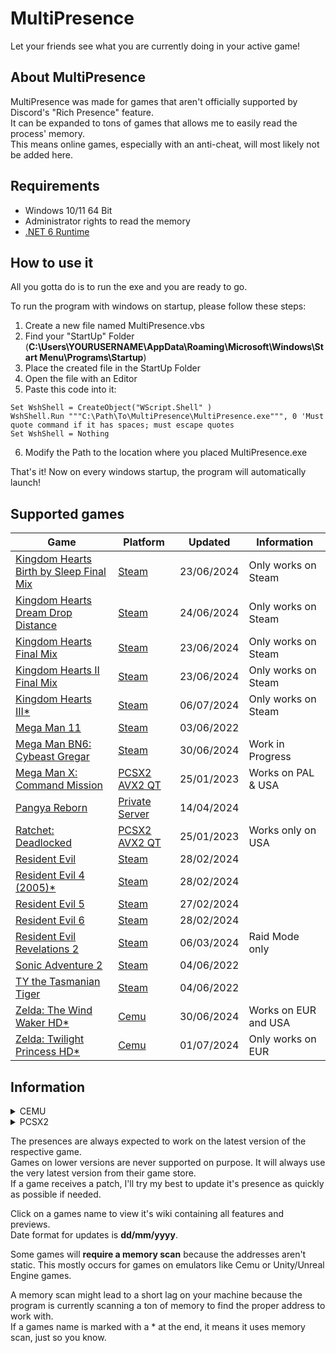 

# MultiPresence
Let your friends see what you are currently doing in your active game!

## About MultiPresence
MultiPresence was made for games that aren't officially supported by Discord's "Rich Presence" feature.  
It can be expanded to tons of games that allows me to easily read the process' memory.  
This means online games, especially with an anti-cheat, will most likely not be added here.

## Requirements  
- Windows 10/11 64 Bit
- Administrator rights to read the memory
- [.NET 6 Runtime](https://dotnet.microsoft.com/en-us/download/dotnet/6.0)

## How to use it
All you gotta do is to run the exe and you are ready to go.    

To run the program with windows on startup, please follow these steps:

 1. Create a new file named MultiPresence.vbs
 2. Find your "StartUp" Folder (**C:\Users\YOURUSERNAME\AppData\Roaming\Microsoft\Windows\Start Menu\Programs\Startup**)
 3. Place the created file in the StartUp Folder
 4. Open the file with an Editor
 5. Paste this code into it:  
```
Set WshShell = CreateObject("WScript.Shell" )
WshShell.Run """C:\Path\To\MultiPresence\MultiPresence.exe""", 0 'Must quote command if it has spaces; must escape quotes
Set WshShell = Nothing
```
6. Modify the Path to the location where you placed MultiPresence.exe
 
 That's it! Now on every windows startup, the program will automatically launch!
 
## Supported games
|Game|Platform|Updated|Information|
|--|--|--|--|
|[Kingdom Hearts Birth by Sleep Final Mix](https://github.com/Dekirai/MultiPresence/wiki/Kingdom-Hearts-Birth-by-Sleep-Final-Mix)|[Steam](https://store.steampowered.com/app/2552430/KINGDOM_HEARTS_HD_1525_ReMIX/)|23/06/2024|Only works on Steam|
|[Kingdom Hearts Dream Drop Distance](https://github.com/Dekirai/MultiPresence/wiki/Kingdom-Hearts-Dream-Drop-Distance)|[Steam](https://store.steampowered.com/app/2552440/KINGDOM_HEARTS_HD_28_Final_Chapter_Prologue/)|24/06/2024|Only works on Steam|
|[Kingdom Hearts Final Mix](https://github.com/Dekirai/MultiPresence/wiki/Kingdom-Hearts-Final-Mix)|[Steam](https://store.steampowered.com/app/2552430/KINGDOM_HEARTS_HD_1525_ReMIX/)|23/06/2024|Only works on Steam|
|[Kingdom Hearts II Final Mix](https://github.com/Dekirai/MultiPresence/wiki/Kingdom-Hearts-II-Final-Mix)|[Steam](https://store.steampowered.com/app/2552430/KINGDOM_HEARTS_HD_1525_ReMIX/)|23/06/2024|Only works on Steam|
|[Kingdom Hearts III*](https://github.com/Dekirai/MultiPresence/wiki/Kingdom-Hearts-III)|[Steam](https://store.steampowered.com/app/2552450/KINGDOM_HEARTS_III__Re_Mind_DLC/)|06/07/2024|Only works on Steam|
|[Mega Man 11](https://github.com/Dekirai/MultiPresence/wiki/Mega-Man-11)|[Steam](https://store.steampowered.com/app/742300/Mega_Man_11/)|03/06/2022| |
|[Mega Man BN6: Cybeast Gregar](https://github.com/Dekirai/MultiPresence)|[Steam](https://store.steampowered.com/app/1798020/Mega_Man_Battle_Network_Legacy_Collection_Vol_2/)|30/06/2024|Work in Progress|
|[Mega Man X: Command Mission](https://github.com/Dekirai/MultiPresence)|[PCSX2 AVX2 QT](https://wiki.pcsx2.net/Mega_Man_X:_Command_Mission)|25/01/2023|Works on PAL & USA|
|[Pangya Reborn](https://github.com/Dekirai/MultiPresence/wiki/Pangya-Reborn)|[Private Server](https://www.pangyareborn.com/)|14/04/2024| |
|[Ratchet: Deadlocked](https://github.com/Dekirai/MultiPresence)|[PCSX2 AVX2 QT](https://wiki.pcsx2.net/Ratchet:_Deadlocked)|25/01/2023|Works only on USA|
|[Resident Evil](https://github.com/Dekirai/MultiPresence/wiki/Resident-Evil)|[Steam](https://store.steampowered.com/app/304240/Resident_Evil/)|28/02/2024| |
|[Resident Evil 4 (2005)*](https://github.com/Dekirai/MultiPresence/wiki/Resident-Evil-4)|[Steam](https://store.steampowered.com/app/254700/Resident_Evil_4/)|28/02/2024| |
|[Resident Evil 5](https://github.com/Dekirai/MultiPresence/wiki/Resident-Evil-5)|[Steam](https://store.steampowered.com/app/21690/Resident_Evil_5/)|27/02/2024| |
|[Resident Evil 6](https://github.com/Dekirai/MultiPresence/wiki/Resident-Evil-6)|[Steam](https://store.steampowered.com/app/221040/Resident_Evil_6/)|28/02/2024| |
|[Resident Evil Revelations 2](https://github.com/Dekirai/MultiPresence/wiki/Resident-Evil-Revelations-2)|[Steam](https://store.steampowered.com/app/287290/Resident_Evil_Revelations_2/)|06/03/2024| Raid Mode only|
|[Sonic Adventure 2](https://github.com/Dekirai/MultiPresence/wiki/Sonic-Adventure-2)|[Steam](https://store.steampowered.com/app/213610/Sonic_Adventure_2/)|04/06/2022| |
|[TY the Tasmanian Tiger](https://github.com/Dekirai/MultiPresence/wiki/TY-the-Tasmanian-Tiger)|[Steam](https://store.steampowered.com/app/411960/TY_the_Tasmanian_Tiger/)|04/06/2022| |
|[Zelda: The Wind Waker HD*](https://github.com/Dekirai/MultiPresence/wiki/Zelda:-The-Wind-Waker-HD)|[Cemu](https://wiki.cemu.info/wiki/The_Legend_of_Zelda:_The_Wind_Waker_HD)|30/06/2024|Works on EUR and USA|
|[Zelda: Twilight Princess HD*](https://github.com/Dekirai/MultiPresence/wiki/Zelda:-Twilight-Princess-HD)|[Cemu](https://wiki.cemu.info/wiki/The_Legend_of_Zelda:_Twilight_Princess_HD)|01/07/2024|Only works on EUR|

## Information

<details>
<summary>CEMU</summary>
You have to disable the "Discord Presence" option found in Options -> General settings.<br />
</details>
<details>
<summary>PCSX2</summary>
MultiPresence trys to fetch the current game from the Window title, so make sure it has access to it.<br />
You have to disable the "Discord Presence" option found in Settings -> Interface<br />
You have to disable the "Render to Separate Window" option found in Settings -> Interface<br />
Make sure to download GetProcAddressEx.dll aswell and place it in the same directory as MultiPresence.exe<br />
</details>

The presences are always expected to work on the latest version of the respective game.  
Games on lower versions are never supported on purpose. It will always use the very latest version from their game store.  
If a game receives a patch, I'll try my best to update it's presence as quickly as possible if needed.       

Click on a games name to view it's wiki containing all features and previews.  
Date format for updates is **dd/mm/yyyy**.   

Some games will **require a memory scan** because the addresses aren't static. This mostly occurs for games on emulators like Cemu or Unity/Unreal Engine games.    

A memory scan might lead to a short lag on your machine because the program is currently scanning a ton of memory to find the proper address to work with.  
If a games name is marked with a * at the end, it means it uses memory scan, just so you know.
